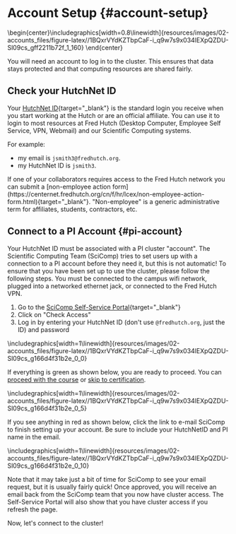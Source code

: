 


# Account Setup {#account-setup}


\begin{center}\includegraphics[width=0.8\linewidth]{resources/images/02-accounts_files/figure-latex//1BQxrVYdKZTbpCaF-i_q9w7s9x034lEXpQZDU-Sl09cs_gff2211b72f_1_160} \end{center}

You will need an account to log in to the cluster. This ensures that data stays protected and that computing resources are shared fairly.

## Check your HutchNet ID

Your [HutchNet ID](https://centernet.fredhutch.org/cn/u/center-it/help-desk.html){target="_blank"} is the standard login you receive when you start working at the Hutch or are an official affiliate. You can use it to login to most resources at Fred Hutch (Desktop Computer, Employee Self Service, VPN, Webmail) and our Scientific Computing systems. 

For example:  

- my email is `jsmith3@fredhutch.org`.  
- my HutchNet ID is `jsmith3`.  

<div class = "notice">
If one of your collaborators requires access to the Fred Hutch network you can submit a [non-employee action form](https://centernet.fredhutch.org/cn/f/hr/lcex/non-employee-action-form.html){target="_blank"}. "Non-employee" is a generic administrative term for affiliates, students, contractors, etc.
</div>

## Connect to a PI Account {#pi-account}

Your HutchNet ID must be associated with a PI cluster "account". The Scientific Computing Team (SciComp) tries to set users up with a connection to a PI account before they need it, but this is not automatic!  To ensure that you have been set up to use the cluster, please follow the following steps. You must be connected to the campus wifi network, plugged into a networked ethernet jack, or connected to the Fred Hutch VPN.

1. Go to the [SciComp Self-Service Portal](https://scicomp-self-service.fredhutch.org/){target="_blank"}
1. Click on "Check Access"
1. Log in by entering your HutchNet ID (don't use `@fredhutch.org`, just the ID) and password


\includegraphics[width=1\linewidth]{resources/images/02-accounts_files/figure-latex//1BQxrVYdKZTbpCaF-i_q9w7s9x034lEXpQZDU-Sl09cs_g166d4f31b2e_0_0} 

If everything is green as shown below, you are ready to proceed. You can [proceed with the course](#terminal) or [skip to certification](#skip-to-certification). 


\includegraphics[width=1\linewidth]{resources/images/02-accounts_files/figure-latex//1BQxrVYdKZTbpCaF-i_q9w7s9x034lEXpQZDU-Sl09cs_g166d4f31b2e_0_5} 

If you see anything in red as shown below, click the link to e-mail SciComp to finish setting up your account. Be sure to include your HutchNetID and PI name in the email.


\includegraphics[width=1\linewidth]{resources/images/02-accounts_files/figure-latex//1BQxrVYdKZTbpCaF-i_q9w7s9x034lEXpQZDU-Sl09cs_g166d4f31b2e_0_10} 

Note that it may take just a bit of time for SciComp to see your email request, but it is usually fairly quick! Once approved, you will receive an email back from the SciComp team that you now have cluster access. The Self-Service Portal will also show that you have cluster access if you refresh the page.

Now, let's connect to the cluster!
